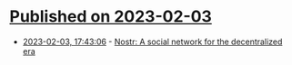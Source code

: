 # [Published on 2023-02-03](index.md)

* [2023-02-03, 17:43:06](https://lobste.rs/s/sa4es7/nostr_social_network_for_decentralized) - [Nostr: A social network for the decentralized era](https://nostr-how.vercel.app/)
